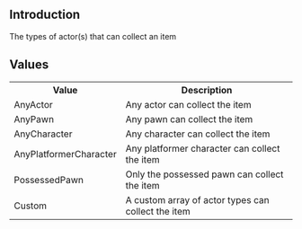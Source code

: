 ## Introduction
The types of actor(s) that can collect an item

## Values
<table>
	<tr>
		<th>Value</th>
		<th>Description</th>
	</tr>
	<tr>
		<td>AnyActor</td>
		<td>Any actor can collect the item</td>
	</tr>
	<tr>
		<td>AnyPawn</td>
		<td>Any pawn can collect the item</td>
	</tr>
	<tr>
		<td>AnyCharacter</td>
		<td>Any character can collect the item</td>
	</tr>
	<tr>
		<td>AnyPlatformerCharacter</td>
		<td>Any platformer character can collect the item</td>
	</tr>
	<tr>
		<td>PossessedPawn</td>
		<td>Only the possessed pawn can collect the item</td>
	</tr>
	<tr>
		<td>Custom</td>
		<td>A custom array of actor types can collect the item</td>
	</tr>
</table>